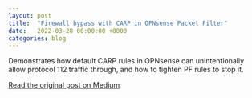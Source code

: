 ```yaml
---
layout: post
title:  "Firewall bypass with CARP in OPNsense Packet Filter"
date:   2022-03-28 00:00:00 +0000
categories: blog
---
```

Demonstrates how default CARP rules in OPNsense can unintentionally allow protocol 112 traffic through, and how to tighten PF rules to stop it.

[Read the original post on Medium](https://medium.com/sensorfu/firewall-bypass-with-carp-in-packet-filter-c4ed70fb7dd7)
